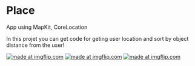 # Place
App using MapKit, CoreLocation

In this projet you can get code for geting user location and sort by object distance from the user!

<a href="https://imgflip.com/gif/2hyoay"><img src="https://i.imgflip.com/2hyoay.gif" title="made at imgflip.com"/></a>
<a href="https://imgflip.com/gif/2hyoe6"><img src="https://i.imgflip.com/2hyoe6.gif" title="made at imgflip.com"/></a>
<a href="https://imgflip.com/gif/2hyog7"><img src="https://i.imgflip.com/2hyog7.gif" title="made at imgflip.com"/></a>

